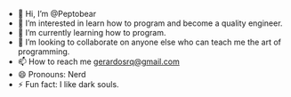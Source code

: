 - 👋 Hi, I’m @Peptobear
- 👀 I’m interested in learn how to program and become a quality engineer.
- 🌱 I’m currently learning how to program.
- 💞️ I’m looking to collaborate on anyone else who can teach me the art of programming.
- 📫 How to reach me gerardosrq@gmail.com
- 😄 Pronouns: Nerd
- ⚡ Fun fact: I like dark souls.

<!---
Peptobear/Peptobear is a ✨ special ✨ repository because its `README.md` (this file) appears on your GitHub profile.
You can click the Preview link to take a look at your changes.
--->
